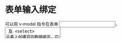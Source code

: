 # 表单输入绑定

可以用 v-model 指令在表单 <input>、<textarea> 及 <select> 元素上创建双向数据绑定。它会根据控件类型自动选取正确的方法来更新元素。它负责监听用户的输入事件以更新数据，并对一些极端场景进行一些特殊处理。

v-model 会忽略所有表单元素的 value、checked、selected attribute 的初始值而总是将 Vue 实例的数据作为数据来源。你应该通过 JavaScript 在组件的 data 选项中声明初始值。


### .lazy
```
<!-- 在“change”时而非“input”时更新 -->
<input v-model.lazy="msg">
```


### .number
如果想自动将用户的输入值转为数值类型，可以给 v-model 添加 number 修饰符。
```
<input v-model.number="age" type="number">
```


### .trim
自动过滤用户输入的首尾空白字符。
```
<input v-model.trim="msg">
```

